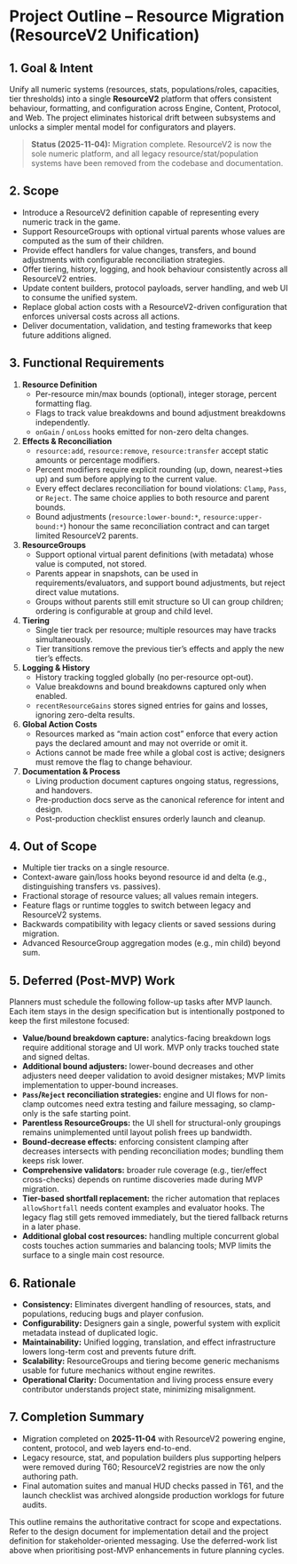 # Project Outline – Resource Migration (ResourceV2 Unification)

## 1. Goal & Intent

Unify all numeric systems (resources, stats, populations/roles, capacities, tier thresholds) into a single **ResourceV2** platform that offers consistent behaviour, formatting, and configuration across Engine, Content, Protocol, and Web. The project eliminates historical drift between subsystems and unlocks a simpler mental model for configurators and players.

> **Status (2025-11-04):** Migration complete. ResourceV2 is now the sole numeric platform, and all legacy resource/stat/population systems have been removed from the codebase and documentation.

## 2. Scope

- Introduce a ResourceV2 definition capable of representing every numeric track in the game.
- Support ResourceGroups with optional virtual parents whose values are computed as the sum of their children.
- Provide effect handlers for value changes, transfers, and bound adjustments with configurable reconciliation strategies.
- Offer tiering, history, logging, and hook behaviour consistently across all ResourceV2 entries.
- Update content builders, protocol payloads, server handling, and web UI to consume the unified system.
- Replace global action costs with a ResourceV2-driven configuration that enforces universal costs across all actions.
- Deliver documentation, validation, and testing frameworks that keep future additions aligned.

## 3. Functional Requirements

1. **Resource Definition**
   - Per-resource min/max bounds (optional), integer storage, percent formatting flag.
   - Flags to track value breakdowns and bound adjustment breakdowns independently.
   - `onGain` / `onLoss` hooks emitted for non-zero delta changes.
2. **Effects & Reconciliation**
   - `resource:add`, `resource:remove`, `resource:transfer` accept static amounts or percentage modifiers.
   - Percent modifiers require explicit rounding (up, down, nearest→ties up) and sum before applying to the current value.
   - Every effect declares reconciliation for bound violations: `Clamp`, `Pass`, or `Reject`. The same choice applies to both resource and parent bounds.
   - Bound adjustments (`resource:lower-bound:*`, `resource:upper-bound:*`) honour the same reconciliation contract and can target limited ResourceV2 parents.
3. **ResourceGroups**
   - Support optional virtual parent definitions (with metadata) whose value is computed, not stored.
   - Parents appear in snapshots, can be used in requirements/evaluators, and support bound adjustments, but reject direct value mutations.
   - Groups without parents still emit structure so UI can group children; ordering is configurable at group and child level.
4. **Tiering**
   - Single tier track per resource; multiple resources may have tracks simultaneously.
   - Tier transitions remove the previous tier’s effects and apply the new tier’s effects.
5. **Logging & History**
   - History tracking toggled globally (no per-resource opt-out).
   - Value breakdowns and bound breakdowns captured only when enabled.
   - `recentResourceGains` stores signed entries for gains and losses, ignoring zero-delta results.
6. **Global Action Costs**
   - Resources marked as “main action cost” enforce that every action pays the declared amount and may not override or omit it.
   - Actions cannot be made free while a global cost is active; designers must remove the flag to change behaviour.
7. **Documentation & Process**
   - Living production document captures ongoing status, regressions, and handovers.
   - Pre-production docs serve as the canonical reference for intent and design.
   - Post-production checklist ensures orderly launch and cleanup.

## 4. Out of Scope

- Multiple tier tracks on a single resource.
- Context-aware gain/loss hooks beyond resource id and delta (e.g., distinguishing transfers vs. passives).
- Fractional storage of resource values; all values remain integers.
- Feature flags or runtime toggles to switch between legacy and ResourceV2 systems.
- Backwards compatibility with legacy clients or saved sessions during migration.
- Advanced ResourceGroup aggregation modes (e.g., min child) beyond sum.

## 5. Deferred (Post-MVP) Work

Planners must schedule the following follow-up tasks after MVP launch. Each item stays in the design specification but is intentionally postponed to keep the first milestone focused:

- **Value/bound breakdown capture:** analytics-facing breakdown logs require additional storage and UI work. MVP only tracks touched state and signed deltas.
- **Additional bound adjusters:** lower-bound decreases and other adjusters need deeper validation to avoid designer mistakes; MVP limits implementation to upper-bound increases.
- **`Pass`/`Reject` reconciliation strategies:** engine and UI flows for non-clamp outcomes need extra testing and failure messaging, so clamp-only is the safe starting point.
- **Parentless ResourceGroups:** the UI shell for structural-only groupings remains unimplemented until layout polish frees up bandwidth.
- **Bound-decrease effects:** enforcing consistent clamping after decreases intersects with pending reconciliation modes; bundling them keeps risk lower.
- **Comprehensive validators:** broader rule coverage (e.g., tier/effect cross-checks) depends on runtime discoveries made during MVP migration.
- **Tier-based shortfall replacement:** the richer automation that replaces `allowShortfall` needs content examples and evaluator hooks. The legacy flag still gets removed immediately, but the tiered fallback returns in a later phase.
- **Additional global cost resources:** handling multiple concurrent global costs touches action summaries and balancing tools; MVP limits the surface to a single main cost resource.

## 6. Rationale

- **Consistency:** Eliminates divergent handling of resources, stats, and populations, reducing bugs and player confusion.
- **Configurability:** Designers gain a single, powerful system with explicit metadata instead of duplicated logic.
- **Maintainability:** Unified logging, translation, and effect infrastructure lowers long-term cost and prevents future drift.
- **Scalability:** ResourceGroups and tiering become generic mechanisms usable for future mechanics without engine rewrites.
- **Operational Clarity:** Documentation and living process ensure every contributor understands project state, minimizing misalignment.

## 7. Completion Summary

- Migration completed on **2025-11-04** with ResourceV2 powering engine, content, protocol, and web layers end-to-end.
- Legacy resource, stat, and population builders plus supporting helpers were removed during T60; ResourceV2 registries are now the only authoring path.
- Final automation suites and manual HUD checks passed in T61, and the launch checklist was archived alongside production worklogs for future audits.

This outline remains the authoritative contract for scope and expectations. Refer to the design document for implementation detail and the project definition for stakeholder-oriented messaging. Use the deferred-work list above when prioritising post-MVP enhancements in future planning cycles.
